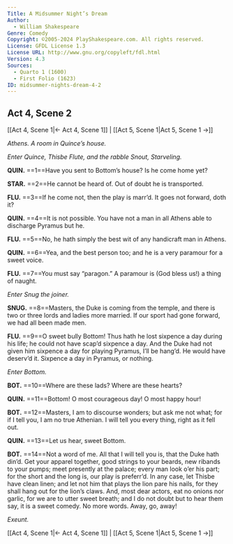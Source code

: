 ```yaml
---
Title: A Midsummer Night’s Dream
Author: 
  - William Shakespeare
Genre: Comedy
Copyright: ©2005-2024 PlayShakespeare.com. All rights reserved.
License: GFDL License 1.3
License URL: http://www.gnu.org/copyleft/fdl.html
Version: 4.3
Sources:
  - Quarto 1 (1600)
  - First Folio (1623)
ID: midsummer-nights-dream-4-2
---
```


## Act 4, Scene 2
[[Act 4, Scene 1|← Act 4, Scene 1]] | [[Act 5, Scene 1|Act 5, Scene 1 →]]

*Athens. A room in Quince’s house.*

*Enter Quince, Thisbe Flute, and the rabble Snout, Starveling.*

**QUIN.**
==1==Have you sent to Bottom’s house? Is he come home yet?

**STAR.**
==2==He cannot be heard of. Out of doubt he is transported.

**FLU.**
==3==If he come not, then the play is marr’d. It goes not forward, doth it?

**QUIN.**
==4==It is not possible. You have not a man in all Athens able to discharge Pyramus but he.

**FLU.**
==5==No, he hath simply the best wit of any handicraft man in Athens.

**QUIN.**
==6==Yea, and the best person too; and he is a very paramour for a sweet voice.

**FLU.**
==7==You must say “paragon.” A paramour is (God bless us!) a thing of naught.

*Enter Snug the joiner.*

**SNUG.**
==8==Masters, the Duke is coming from the temple, and there is two or three lords and ladies more married. If our sport had gone forward, we had all been made men.

**FLU.**
==9==O sweet bully Bottom! Thus hath he lost sixpence a day during his life; he could not have scap’d sixpence a day. And the Duke had not given him sixpence a day for playing Pyramus, I’ll be hang’d. He would have deserv’d it. Sixpence a day in Pyramus, or nothing.

*Enter Bottom.*

**BOT.**
==10==Where are these lads? Where are these hearts?

**QUIN.**
==11==Bottom! O most courageous day! O most happy hour!

**BOT.**
==12==Masters, I am to discourse wonders; but ask me not what; for if I tell you, I am no true Athenian. I will tell you every thing, right as it fell out.

**QUIN.**
==13==Let us hear, sweet Bottom.

**BOT.**
==14==Not a word of me. All that I will tell you is, that the Duke hath din’d. Get your apparel together, good strings to your beards, new ribands to your pumps; meet presently at the palace; every man look o’er his part; for the short and the long is, our play is preferr’d. In any case, let Thisbe have clean linen; and let not him that plays the lion pare his nails, for they shall hang out for the lion’s claws. And, most dear actors, eat no onions nor garlic, for we are to utter sweet breath; and I do not doubt but to hear them say, it is a sweet comedy. No more words. Away, go, away!

*Exeunt.*

[[Act 4, Scene 1|← Act 4, Scene 1]] | [[Act 5, Scene 1|Act 5, Scene 1 →]]